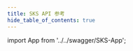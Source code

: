 ```yaml
---
title: SKS API 参考
hide_table_of_contents: true
---
```


import App from '../../swagger/SKS-App';

<App />